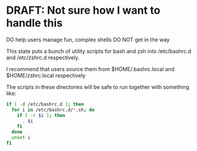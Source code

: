#  DRAFT: Not sure how I want to handle this

DO help users manage fun, complex shells
DO NOT get in the way

This state puts a bunch of utility scripts for bash and zsh into /etc/bashrc.d and /etc/zshrc.d respectively.

I recommend that users source them from $HOME/.bashrc.local and $HOME/zshrc.local respectively

The scripts in these directories will be safe to run together with something like:

```bash
if [ -d /etc/bashrc.d ]; then
  for i in /etc/bashrc.d/*.sh; do
    if [ -r $i ]; then
      . $i
    fi
  done
  unset i
fi
```
